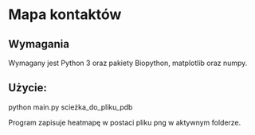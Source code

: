 # Mapa kontaktów
## Wymagania
Wymagany jest Python 3 oraz pakiety Biopython, matplotlib oraz numpy.

## Użycie:
python main.py scieżka_do_pliku_pdb

Program zapisuje heatmapę w postaci pliku png w aktywnym folderze.